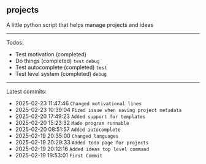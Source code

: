## projects
A little python script that helps manage projects and ideas

---

Todos:
 - Test motivation (completed) 
 - Do things (completed) `test` `debug`
 - Test autocomplete (completed) `test`
 - Test level system (completed) `debug`

---

Latest commits:
 - 2025-02-23 11:47:46 `Changed motivational lines`
 - 2025-02-23 10:39:04 `Fized issue when saving project metadata`
 - 2025-02-20 17:49:23 `Added support for templates`
 - 2025-02-20 15:23:32 `Made program runnable`
 - 2025-02-20 08:51:57 `Added autocomplete`
 - 2025-02-19 20:35:00 `Changed languages`
 - 2025-02-19 20:29:33 `Added todo page for projects`
 - 2025-02-19 20:12:16 `Added ideas top level command`
 - 2025-02-19 19:53:01 `First Commit`
